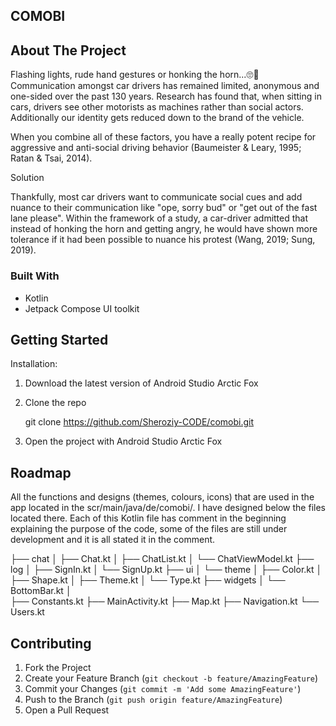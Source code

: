 
## COMOBI

## About The Project

Flashing lights, rude hand gestures or honking the horn...🙄😤 Communication amongst car drivers has remained limited, anonymous and one-sided over the past 130 years. Research has found that, when sitting in cars, drivers see other motorists as machines rather than social actors. Additionally our identity gets reduced down to the brand of the vehicle.

When you combine all of these factors, you have a really potent recipe for aggressive and anti-social driving behavior (Baumeister & Leary, 1995; Ratan & Tsai, 2014). 

Solution

Thankfully, most car drivers want to communicate social cues and add nuance to their communication like "ope, sorry bud" or "get out of the fast lane please". Within the framework of a study, a car-driver admitted that instead of honking the horn and getting angry, he would have shown more tolerance if it had been possible to nuance his protest (Wang, 2019; Sung, 2019).


### Built With

* Kotlin
* Jetpack Compose UI toolkit



## Getting Started


Installation:

1. Download the latest version of Android Studio Arctic Fox


2. Clone the repo
   
   git clone https://github.com/Sheroziy-CODE/comobi.git
   
3. Open the project with Android Studio Arctic Fox
  



## Roadmap

All the functions and designs (themes, colours, icons) that are used in the app located in the scr/main/java/de/comobi/. I have designed below the files located there. Each of this Kotlin file has comment in the beginning explaining the purpose of the code, some of the files are still under development and it is all stated it in the comment. 


├── chat
│   ├── Chat.kt
│   ├── ChatList.kt
│   └── ChatViewModel.kt
├── log
│   ├── SignIn.kt
│   └── SignUp.kt
├── ui
│   └── theme
│       ├── Color.kt
│       ├── Shape.kt
│       ├── Theme.kt
│       └── Type.kt
├── widgets
│   └── BottomBar.kt
│   
├── Constants.kt
├── MainActivity.kt
├── Map.kt
├── Navigation.kt
└── Users.kt



## Contributing


1. Fork the Project
2. Create your Feature Branch (`git checkout -b feature/AmazingFeature`)
3. Commit your Changes (`git commit -m 'Add some AmazingFeature'`)
4. Push to the Branch (`git push origin feature/AmazingFeature`)
5. Open a Pull Request




